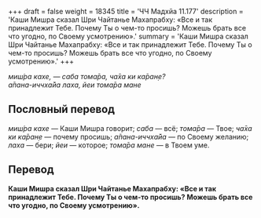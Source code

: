 +++
draft = false
weight = 18345
title = 'ЧЧ Мадхйа 11.177'
description = 'Каши Мишра сказал Шри Чайтанье Махапрабху: «Все и так принадлежит Тебе. Почему Ты о чем-то просишь? Можешь брать все что угодно, по Своему усмотрению».'
summary = 'Каши Мишра сказал Шри Чайтанье Махапрабху: «Все и так принадлежит Тебе. Почему Ты о чем-то просишь? Можешь брать все что угодно, по Своему усмотрению».'
+++

_миш́ра кахе, — саба тома̄ра, ча̄ха ки ка̄ран̣е?  
а̄пана-иччха̄йа лаха, йеи тома̄ра мане_

## Пословный перевод

_миш́ра_ _кахе_ — Каши Мишра говорит; _саба_ — всё; _тома̄ра_ — Твое; _ча̄ха_ _ки_ _ка̄ран̣е_ — почему просишь; _а̄пана_\-_иччха̄йа_ — по Своему желанию; _лаха_ — бери; _йеи_ — которое; _тома̄ра_ _мане_ — в Твоем уме.

## Перевод

**Каши Мишра сказал Шри Чайтанье Махапрабху: «Все и так принадлежит Тебе. Почему Ты о чем-то просишь? Можешь брать все что угодно, по Своему усмотрению».**
